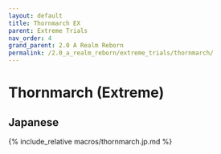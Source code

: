 ```yaml
---
layout: default
title: Thornmarch EX
parent: Extreme Trials
nav_order: 4
grand_parent: 2.0 A Realm Reborn
permalink: /2.0_a_realm_reborn/extreme_trials/thornmarch/
---
```


# Thornmarch (Extreme)

## Japanese

{% include_relative macros/thornmarch.jp.md %}

<script data-goatcounter="https://xivjpraids.goatcounter.com/count"
        async src="//gc.zgo.at/count.js"></script>
